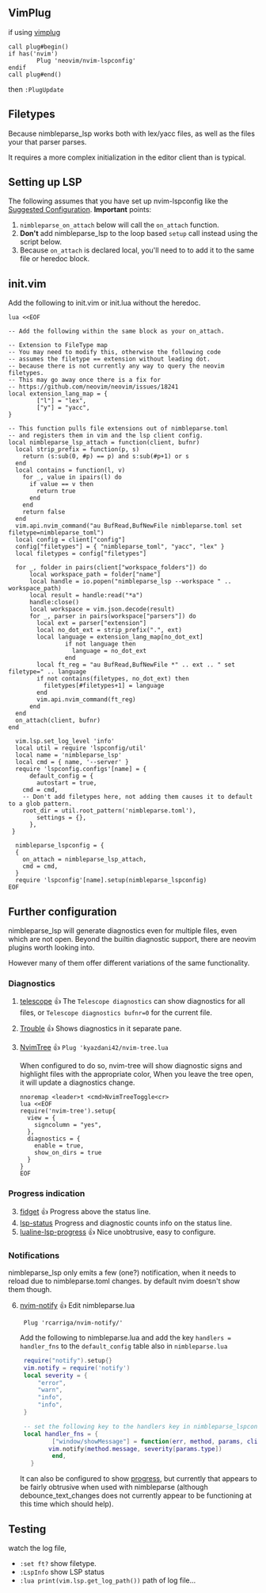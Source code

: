 ## VimPlug
if using [vimplug](https://github.com/junegunn/vim-plug)
```
call plug#begin()
if has('nvim')
        Plug 'neovim/nvim-lspconfig'
endif
call plug#end()
```
then `:PlugUpdate`

## Filetypes
Because nimbleparse_lsp works both with lex/yacc files,
as well as the files your that parser parses.

It requires a more complex initialization in the editor client than is typical.

## Setting up LSP
The following assumes that you have set up nvim-lspconfig like the [Suggested Configuration](https://github.com/neovim/nvim-lspconfig#Suggested-configuration).
**Important** points:

  1. `nimbleparse_on_attach` below will call the `on_attach` function.
  2. **Don't** add nimbleparse_lsp to the loop based `setup` call instead using the script below.
  3. Because `on_attach` is declared local, you'll need to to add it to the same file or heredoc block.

## init.vim 
Add the following to init.vim or init.lua without the heredoc.


```
lua <<EOF

-- Add the following within the same block as your on_attach.

-- Extension to FileType map
-- You may need to modify this, otherwise the following code
-- assumes the filetype == extension without leading dot.
-- because there is not currently any way to query the neovim filetypes.
-- This may go away once there is a fix for
-- https://github.com/neovim/neovim/issues/18241
local extension_lang_map = {
        ["l"] = "lex",
        ["y"] = "yacc",
}

-- This function pulls file extensions out of nimbleparse.toml
-- and registers them in vim and the lsp client config.
local nimbleparse_lsp_attach = function(client, bufnr)
  local strip_prefix = function(p, s)
    return (s:sub(0, #p) == p) and s:sub(#p+1) or s
  end
  local contains = function(l, v)
    for _, value in ipairs(l) do
      if value == v then
        return true
      end
    end
    return false
  end
  vim.api.nvim_command("au BufRead,BufNewFile nimbleparse.toml set filetype=nimbleparse_toml")
  local config = client["config"]
  config["filetypes"] = { "nimbleparse_toml", "yacc", "lex" }
  local filetypes = config["filetypes"]

  for _, folder in pairs(client["workspace_folders"]) do
	  local workspace_path = folder["name"]
	  local handle = io.popen("nimbleparse_lsp --workspace " .. workspace_path)
	  local result = handle:read("*a")
	  handle:close()
	  local workspace = vim.json.decode(result)
	  for _, parser in pairs(workspace["parsers"]) do
		local ext = parser["extension"]
		local no_dot_ext = strip_prefix(".", ext)
		local language = extension_lang_map[no_dot_ext]
                if not language then
                  language = no_dot_ext
                end
		local ft_reg = "au BufRead,BufNewFile *" .. ext .. " set filetype=" .. language 
		if not contains(filetypes, no_dot_ext) then
		  filetypes[#filetypes+1] = language
		end
		vim.api.nvim_command(ft_reg)
	  end
  end
  on_attach(client, bufnr)
end

  vim.lsp.set_log_level 'info'
  local util = require 'lspconfig/util'
  local name = 'nimbleparse_lsp'
  local cmd = { name, '--server' }
  require 'lspconfig.configs'[name] = {
      default_config = {
        autostart = true,
	cmd = cmd,
	-- Don't add filetypes here, not adding them causes it to default to a glob pattern.
	root_dir = util.root_pattern('nimbleparse.toml'),
        settings = {},
      },
 }

  nimbleparse_lspconfig = {
  {
    on_attach = nimbleparse_lsp_attach,
    cmd = cmd,
  }
  require 'lspconfig'[name].setup(nimbleparse_lspconfig)
EOF
```

## Further configuration

nimbleparse_lsp will generate diagnostics even for multiple files, even which are not open.
Beyond the builtin diagnostic support, there are neovim plugins worth looking into.

However many of them offer different variations of the same functionality.

### Diagnostics

1. [telescope](https://github.com/nvim-telescope/telescope.nvim) :thumbsup:
   The `Telescope diagnostics` can show diagnostics for all files,
   or `Telescope diagnostics bufnr=0` for the current file.
2. [Trouble](https://github.com/folke/trouble.nvim) :thumbsup:
    Shows diagnostics in it separate pane.
3. [NvimTree](https://github.com/kyazdani42/nvim-tree.lua) :thumbsup:
   `Plug 'kyazdani42/nvim-tree.lua`

   When configured to do so, nvim-tree will show diagnostic signs and
   highlight files with the appropriate color,
   When you leave the tree open, it will update a diagnostics change.
   ```
   nnoremap <leader>t <cmd>NvimTreeToggle<cr>
   lua <<EOF
   require('nvim-tree').setup{
     view = {
       signcolumn = "yes",
     },
     diagnostics = {
       enable = true,
       show_on_dirs = true
     }
   }
   EOF
   ```
### Progress indication

3. [fidget](https://github.com/j-hui/fidget.nvim) :thumbsup:
   Progress above the status line.
4. [lsp-status](https://github.com/nvim-lua/lsp-status.nvim)
   Progress and diagnostic counts info on the status line.
5. [lualine-lsp-progress](https://github.com/arkav/lualine-lsp-progress) :thumbsup:
   Nice unobtrusive, easy to configure.

### Notifications

nimbleparse_lsp only emits a few (one?) notification,
when it needs to reload due to nimbleparse.toml changes.
by default nvim doesn't show them though.

6. [nvim-notify](https://github.com/rcarriga/nvim-notify/) :thumbsup:
   Edit nimbleparse.lua
   ```
	Plug 'rcarriga/nvim-notify/'
   ```
   Add the following to nimbleparse.lua and add the key `handlers = handler_fns` to the `default_config` table also in `nimbleparse.lua`
   ```lua
	require("notify").setup{}
	vim.notify = require('notify')
	local severity = {
		"error",
		"warn",
		"info",
		"info",
	}

	-- set the following key to the handlers key in nimbleparse_lspconfig above.
	local handler_fns = {
	        ["window/showMessage"] = function(err, method, params, client_id)
		   vim.notify(method.message, severity[params.type])
	        end,
	  }
   ```

   It can also be configured to show [progress](https://github.com/rcarriga/nvim-notify/wiki/Usage-Recipes), but currently that appears to be fairly obtrusive when used with nimbleparse (although debounce_text_changes does not currently appear to be functioning at this time which should help).

## Testing

watch the log file,

* `:set ft?` show filetype.
* `:LspInfo` show LSP status
* `:lua print(vim.lsp.get_log_path())` path of log file...
